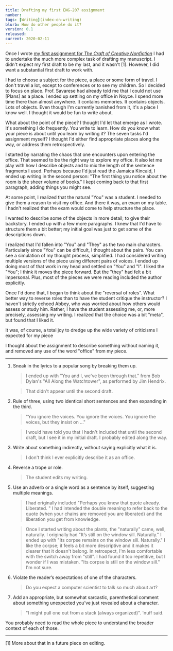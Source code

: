 ```yaml
---
title: Drafting my first ENG-207 assignment
number: 
tags: [Writing](index-on-writing)
blurb: How do other people do it?
version: 0.1
released: 
current: 2020-02-11
---
```

Once I wrote [my first assignment for _The Craft of Creative
Nonfiction_](eng207-1b-assignment) I had to undertake the much more
complex task of drafting my manuscript.  I didn't expect my first
draft to be my last, and it wasn't [1].  However, I did want a
substantial first draft to work with.

I had to choose a subject for the piece, a place or some form of
travel.  I don't travel a lot, except to conferences or to see my
children.  So I decided to focus on place.  Prof. Savarese had
already told me that I could not use [Plans] as a place.  I ended
up settling on my office in Noyce.  I spend more time there than
almost anywhere.  It contains memories.  It contains objects.  Lots
of objects.  Even though I'm currently banished from it, it's a place
I know well.  I thought it would be fun to write about.

What about the point of the piece?  I thought I'd let that emerge
as I wrote.  It's something I do frequently.  You write to learn.
How do you know what your piece is about until you learn by writing
it?  The seven tasks I'd assignment myself?  I thought I'd either
find appropriate places along the way, or address them retrospectively.

I started by narrating the chaos that one encounters upon entering
the office.  That seemed to be the right way to explore my office.
It also let me play with how I describe objects and to mix the
length of the sentence fragments I used.  Perhaps because I'd just
read the Jamaica Kincaid, I ended up writing in the second person:
"The first thing you notice about the room is the sheer volume of
books."  I kept coming back to that first paragraph, adding things
you might see.

At some point, I realized that the natural "You" was a student.
I needed to give them a reason to visit my office.  And there it
was, an exam on my table.  I hadn't realized that the exam would
come to help structure the place.

I wanted to describe some of the objects in more detail; to give their
backstory.  I ended up with a few more paragraphs.  I knew that I'd
have to structure them a bit better; my initial goal was just to get
some of the descriptions down.

I realized that I'd fallen into "You" and "They" as the two main
characters.  Particularly since "You" can be difficult, I thought
about the pairs.  You can see a simulation of my thought process,
simplified.  I had considered writing multiple versions of the 
piece using different pairs of voices.  I ended up doing most of
that work in my head and settled on "You" and "I".  I liked the
"You"; I think it moves the piece forward.  But the "they" had
felt a bit impersonal.  Plus, most of the pieces we were reading
included the author explicitly.

Once I'd done that, I began to think about the "reversal of roles".
What better way to reverse roles than to have the student critique
the instructor?  I haven't strictly echoed Abbey, who was worried
about how others would assess or study him. Rather, I have the
student assessing me, or, more precisely, assessing my writing.
I realized that the choice was a bit "meta", but found that I liked
it.

It was, of course, a total joy to dredge up the wide variety of
criticisms I expected for my piece

I thought about the assignment to describe something without naming
it, and removed any use of the word "office" from my piece.  

---

1. Sneak in the lyrics to a popular song by breaking them up.

   > I ended up with "You and I, we've been through that." from Bob Dylan's
     "All Along the Watchtower", as performed by Jim Hendrix.

   > That didn't appear until the second draft.

2. Rule of three, using two identical short sentences and then expanding in the third.

   > "You ignore the voices.  You ignore the voices.  You ignore the
     voices, but they insist on ..."

   > I would have told you that I hadn't included that until the second
     draft, but I see it in my initial draft.  I probably edited along
     the way.

3. Write about something indirectly, without saying explicitly what it is.

   > I don't think I ever explicitly describe it as an office.

4. Reverse a trope or role.

   > The student edits my writing.

5. Use an adverb or a single word as a sentence by itself, suggesting multiple meanings.

   > I had originally included "Perhaps you knew that quote already.  Liberated.  "  I had intended the double meaning to refer back to the quote (when your chains are removed you are liberated) and the liberation you get from knowledge.

   > Once I started writing about the plants, the "naturally" came, well,
     naturally.  I originally had "It’s still on the window sill.  Naturally."
     I ended up with "Its corpse remains on the window sill.  Naturally."
     I like the corpse; it feels a bit more descriptive and it makes it
     clearer that it doesn't belong.  In retrospect, I'm less comfortable
     with the switch away from "still".  I had found it too 
     repetitive, but I wonder if I was mistaken.  "Its corpse is
     still on the window sill."  I'm not sure.

6. Violate the reader’s expectations of one of the characters.

   > Do you expect a computer scientist to talk so much about art?

7. Add an appropriate, but somewhat sarcastic, parenthetical comment about something unexpected you’ve just revealed about a character.

   > "I might pull one out from a stack (always organized)".  'nuff said.

You probably need to read the whole piece to understand the broader
context of each of those.

---

[1] More about that in a future piece on editing.

